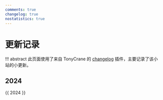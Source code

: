 ```yaml
---
comments: true
changelog: true
nostatistics: true
---
```


# 更新记录

!!! abstract
    此页面使用了来自 TonyCrane 的 [changelog](https://github.com/TonyCrane/mkdocs-changelog-plugin) 插件，主要记录了该小站的小更新。

<style>
.md-typeset h2 {
    margin-top: 0em;
}
</style>

## 2024

{{ 2024 }}